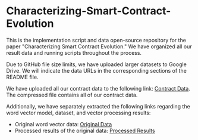 # Characterizing-Smart-Contract-Evolution
This is the implementation script and data open-source repository for the paper "Characterizing Smart Contract Evolution." We have organized all our result data and running scripts throughout the process.

Due to GitHub file size limits, we have uploaded larger datasets to Google Drive. We will indicate the data URLs in the corresponding sections of the README file.

We have uploaded all our contract data to the following link: [Contract Data](https://drive.google.com/file/d/1t6chDChSnnF_xrm2Acc7PBnHu4x7-1gt/view?usp=drive_link). The compressed file contains all of our contract data.

Additionally, we have separately extracted the following links regarding the word vector model, dataset, and vector processing results: 

- Original word vector data: [Original Data](https://drive.google.com/drive/folders/1xQQXfhGn03cY2Wk2n68XUpVktBTIZynz?usp=drive_link)
- Processed results of the original data: [Processed Results](https://drive.google.com/drive/folders/1JhYr404POZu9iYnVpRxZaipYA2ZixHRU?usp=drive_link)
